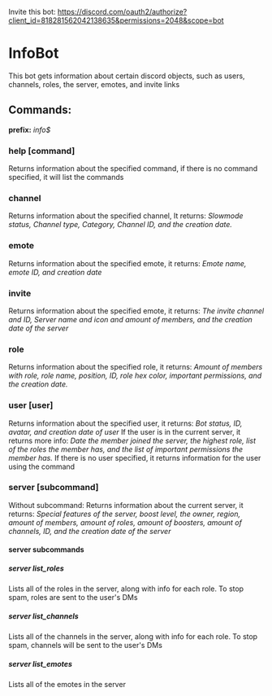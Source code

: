 Invite this bot: https://discord.com/oauth2/authorize?client_id=818281562042138635&permissions=2048&scope=bot
# InfoBot
This bot gets information about certain discord objects, such as users, channels, roles, the server, emotes, and invite links
## Commands:
**prefix:** *info$*
### help [command]
Returns information about the specified command, if there is no command specified, it will list the commands
### channel <channel>
Returns information about the specified channel, It returns: *Slowmode status, Channel type, Category, Channel ID, and the creation date.*
### emote <emote>
Returns information about the specified emote, it returns: *Emote name, emote ID, and creation date*
### invite <invite>
Returns information about the specified emote, it returns: *The invite channel and ID,  Server name and icon and amount of members, and the creation date of the server*
### role <role>
Returns information about the specified role, it returns: *Amount of members with role, role name, position, ID, role hex color, important permissions, and the creation date.*
### user [user]
Returns information about the specified user, it returns: *Bot status, ID, avatar, and creation date of user*
If the user is in the current server, it returns more info: *Date the member joined the server, the highest role, list of the roles the member has, and the list of important permissions the member has.*
If there is no user specified, it returns information for the user using the command
### server [subcommand]
Without subcommand: Returns information about the current server, it returns: *Special features of the server, boost level, the owner, region, amount of members, amount of roles, amount of boosters, amount of channels, ID, and the creation date of the server*
#### server subcommands
##### server list_roles
Lists all of the roles in the server, along with info for each role. To stop spam, roles are sent to the user's DMs
##### server list_channels
Lists all of the channels in the server, along with info for each role. To stop spam, channels will be sent to the user's DMs
##### server list_emotes
Lists all of the emotes in the server
